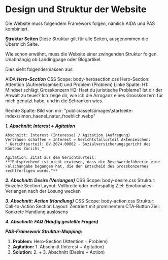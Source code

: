 # Design und Struktur der Website

Die Website muss folgendem Framework folgen, nämlich AIDA und PAS kombiniert.

**Struktur Seiten**
Diese Struktur gilt für alle Seiten, ausgenommen die Übermich Seite.

Wie schon erwähnt, muss die Website einer zwingenden Struktur folgen. Unabhängig ob Landingpage oder Blogartikel.

Dies sieht folgendermassen aus:

AIDA
**_Hero-Section_**
CSS Scope: body-herosection.css
Hero-Section: Attention (Aufmerksamkeit) und Problem (Problem)
Linke Spalte:
H1: Mindset schlägt Grosskonzern
H2: Hast du juristische Probleme? Ist dir der Anwalt zu teuer? Ich zeige dir, wie ich die Arroganz eines Grosskonzern für mich genutzt habe, und in die Schranken wies.

Rechte Spalte:
Bild von mir: "public\assets\images\startseite-index\simon_haenel_natur_froehlich.webp"

**_1. Abschnitt: Interest + Agitation_**

    Abschnitt: Interest (Interesse) / Agitation (Aufregung)
    Vertrauen schaffen = Interest = Gerichtsfallurteil Aktenzeichen: "_Gerichtsurteil: BV.2024.00062 - Sozialversicherungsgericht des Kantons Zürichs_"

    Agitation: Zitat aus dem Gerichtsurteil:
    **"Entsprechend ist nicht erwiesen, dass die Beschwerdeführerin eine Falschangabe begangen hat, die den Entscheid des Grosskonzernes rechtfertigen würde."**

**_2. Abschnitt: Desire (Verlangen)_**
CSS Scope: body-desire.css
Struktur: Einzelne Section
Layout: Vollbreite oder mehrspaltig
Ziel: Emotionales Verlangen nach der Lösung wecken

**_3. Abschnitt: Action (Handlung)_**
CSS Scope: body-action.css
Struktur: Call-to-Action Section
Layout: Zentriert mit prominentem CTA-Button
Ziel: Konkrete Handlung auslösens

**_4. Abschnitt: FAQ (Häufig gestellte Fragen)_**

**_PAS-Framework Struktur-Mapping:_**

1. **Problem:** Hero-Section (Attention + Problem)
2. **Agitation:** 1. Abschnitt (Interest + Agitation)
3. **Solution:** 2. + 3. Abschnitt (Desire + Action)
